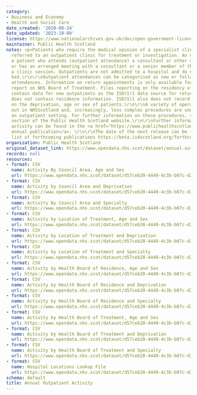 ```yaml
---
category:
- Business and Economy
- Health and Social Care
date_created: '2020-09-24'
date_updated: '2023-10-09'
license: https://www.nationalarchives.gov.uk/doc/open-government-licence/version/3/
maintainer: Public Health Scotland
notes: <p>Patients who require the medical opinion of a specialist clinician may be
  referred to an outpatient clinic for treatment or investigation. An outpatient is
  a patient who attends (outpatient attendance) a consultant or other medical clinic,
  or has an arranged meeting with a consultant or a senior member of their team outwith
  a clinic session. Outpatients are not admitted to a hospital and do not use a hospital
  bed.\r\n\r\nOutpatient attendances can be categorised as new or follow-up (return)
  attendances. Information on return appointments is only available for datasets that
  report on NHS Board of Treatment. Files reporting on the residency of patients only
  contain data for new outpatients as the ISD(S)1 data source for return outpatients
  does not contain residence information. ISD(S)1 also does not record information
  on the deprivation, age or sex of patients.\r\n\r\nA variety of operations are carried
  out in NHSScotland and, increasingly, less complex procedures are undertaken in
  an outpatient setting. For further information on these procedures, see the <a href="https://www.publichealthscotland.scot/publications/acute-hospital-activity-and-nhs-beds-information-annual/">Operations/Procedures</a>
  section of the Public Health Scotland website.\r\n\r\nFurther information on hospital
  activity can be found in the <a href="https://www.publichealthscotland.scot/publications/acute-hospital-activity-and-nhs-beds-information-annual/">recent
  annual publication</a>. \r\n\r\nThe date of the next release can be found on our
  list of forthcoming publications https://beta.isdscotland.org/forthcoming-publications/</p>
organization: Public Health Scotland
original_dataset_link: https://www.opendata.nhs.scot/dataset/annual-outpatient-activity
records: null
resources:
- format: CSV
  name: Activity By Council Area, Age and Sex
  url: https://www.opendata.nhs.scot/dataset/d57ceb20-4449-4c3b-b07c-d2affe9b8dc0/resource/d6647352-74de-40ef-8fa6-dba60450ded8/download/outpatient_by_council_area_age_sex.csv
- format: CSV
  name: Activity by Council Area and Deprivation
  url: https://www.opendata.nhs.scot/dataset/d57ceb20-4449-4c3b-b07c-d2affe9b8dc0/resource/420150dd-3b76-4a06-9b5d-9cb70a59903b/download/outpatient_by_council_area_simd.csv
- format: CSV
  name: Activity By Council Area and Specialty
  url: https://www.opendata.nhs.scot/dataset/d57ceb20-4449-4c3b-b07c-d2affe9b8dc0/resource/11e45926-daaf-4af8-85fc-a51366c54fe9/download/outpatient_by_council_area_specialty.csv
- format: CSV
  name: Activity by Location of Treatment, Age and Sex
  url: https://www.opendata.nhs.scot/dataset/d57ceb20-4449-4c3b-b07c-d2affe9b8dc0/resource/c1df867d-bbfa-464b-9ac4-3658c57e777d/download/outpatient_by_location_of_treatment_age_sex.csv
- format: CSV
  name: Activity by Location of Treatment and Deprivation
  url: https://www.opendata.nhs.scot/dataset/d57ceb20-4449-4c3b-b07c-d2affe9b8dc0/resource/5c163686-7120-4b0f-bfbb-b901a9277476/download/outpatient_by_location_of_treatment_simd.csv
- format: CSV
  name: Activity by Location of Treatment and Specialty
  url: https://www.opendata.nhs.scot/dataset/d57ceb20-4449-4c3b-b07c-d2affe9b8dc0/resource/4e72be27-bec3-41ca-a0df-24417909d143/download/outpatient_by_location_of_treatment_specialty.csv
- format: CSV
  name: Activity by Health Board of Residence, Age and Sex
  url: https://www.opendata.nhs.scot/dataset/d57ceb20-4449-4c3b-b07c-d2affe9b8dc0/resource/16b2e685-7860-4973-bab4-e0c753233e6c/download/outpatient_by_nhs_board_of_residence_age_sex.csv
- format: CSV
  name: Activity by Health Board of Residence and Deprivation
  url: https://www.opendata.nhs.scot/dataset/d57ceb20-4449-4c3b-b07c-d2affe9b8dc0/resource/24b4e928-17d4-482d-9544-a6726acc84c4/download/outpatient_by_nhs_board_of_residence_simd.csv
- format: CSV
  name: Activity by Health Board of Residence and Specialty
  url: https://www.opendata.nhs.scot/dataset/d57ceb20-4449-4c3b-b07c-d2affe9b8dc0/resource/1abb3f58-bf37-4a6c-80fd-32c0580087f9/download/outpatient_by_nhs_board_of_residence_specialty.csv
- format: CSV
  name: Activity by Health Board of Treatment, Age and Sex
  url: https://www.opendata.nhs.scot/dataset/d57ceb20-4449-4c3b-b07c-d2affe9b8dc0/resource/e7267846-4164-440f-bfdc-12a283e5d8a0/download/outpatient_by_nhs_board_of_treatment_age_sex.csv
- format: CSV
  name: Activity by Health Board of Treatment and Deprivation
  url: https://www.opendata.nhs.scot/dataset/d57ceb20-4449-4c3b-b07c-d2affe9b8dc0/resource/77b64e48-7725-4cd1-84e1-d44637bb98f8/download/outpatient_by_nhs_board_of_treatment_simd.csv
- format: CSV
  name: Activity by Health Board of Treatment and Specialty
  url: https://www.opendata.nhs.scot/dataset/d57ceb20-4449-4c3b-b07c-d2affe9b8dc0/resource/882af41a-0983-4987-aee4-ceb57f902ec8/download/outpatient_by_nhs_board_of_treatment_specialty.csv
- format: CSV
  name: Hospital Locations Lookup File
  url: https://www.opendata.nhs.scot/dataset/d57ceb20-4449-4c3b-b07c-d2affe9b8dc0/resource/e92f2aa0-12c1-4f05-92b0-af71cc37070d/download/sct-annual-2023-locations-lookup.csv
schema: default
title: Annual Outpatient Activity
---
```

